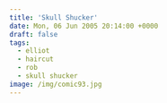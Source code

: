 ```yaml
---
title: 'Skull Shucker'
date: Mon, 06 Jun 2005 20:14:00 +0000
draft: false
tags:
  - elliot
  - haircut
  - rob
  - skull shucker
image: /img/comic93.jpg
---
```



